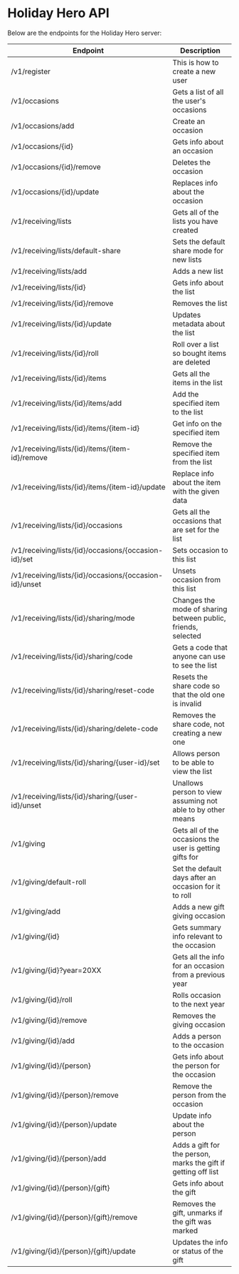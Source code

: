 Holiday Hero API
================

Below are the endpoints for the Holiday Hero server:

| Endpoint                                                  | Description                                                   |
|-----------------------------------------------------------|---------------------------------------------------------------|
| /v1/register                                              | This is how to create a new user                              |
| /v1/occasions                                             | Gets a list of all the user's occasions                       |
| /v1/occasions/add                                         | Create an occasion                                            |
| /v1/occasions/{id}                                        | Gets info about an occasion                                   |
| /v1/occasions/{id}/remove                                 | Deletes the occasion                                          |
| /v1/occasions/{id}/update                                 | Replaces info about the occasion                              |
| /v1/receiving/lists                                       | Gets all of the lists you have created                        |
| /v1/receiving/lists/default-share                         | Sets the default share mode for new lists                     |
| /v1/receiving/lists/add                                   | Adds a new list                                               |
| /v1/receiving/lists/{id}                                  | Gets info about the list                                      |
| /v1/receiving/lists/{id}/remove                           | Removes the list                                              |
| /v1/receiving/lists/{id}/update                           | Updates metadata about the list                               |
| /v1/receiving/lists/{id}/roll                             | Roll over a list so bought items are deleted                  |
| /v1/receiving/lists/{id}/items                            | Gets all the items in the list                                |
| /v1/receiving/lists/{id}/items/add                        | Add the specified item to the list                            |
| /v1/receiving/lists/{id}/items/{item-id}                  | Get info on the specified item                                |
| /v1/receiving/lists/{id}/items/{item-id}/remove           | Remove the specified item from the list                       |
| /v1/receiving/lists/{id}/items/{item-id}/update           | Replace info about the item with the given data               |
| /v1/receiving/lists/{id}/occasions                        | Gets all the occasions that are set for the list              |
| /v1/receiving/lists/{id}/occasions/{occasion-id}/set      | Sets occasion to this list                                    |
| /v1/receiving/lists/{id}/occasions/{occasion-id}/unset    | Unsets occasion from this list                                |
| /v1/receiving/lists/{id}/sharing/mode                     | Changes the mode of sharing between public, friends, selected |
| /v1/receiving/lists/{id}/sharing/code                     | Gets a code that anyone can use to see the list               |
| /v1/receiving/lists/{id}/sharing/reset-code               | Resets the share code so that the old one is invalid          |
| /v1/receiving/lists/{id}/sharing/delete-code              | Removes the share code, not creating a new one                |
| /v1/receiving/lists/{id}/sharing/{user-id}/set            | Allows person to be able to view the list                     |
| /v1/receiving/lists/{id}/sharing/{user-id}/unset          | Unallows person to view assuming not able to by other means   |
| /v1/giving                                                | Gets all of the occasions the user is getting gifts for       |
| /v1/giving/default-roll                                   | Set the default days after an occasion for it to roll         |
| /v1/giving/add                                            | Adds a new gift giving occasion                               |
| /v1/giving/{id}                                           | Gets summary info relevant to the occasion                    |
| /v1/giving/{id}?year=20XX                                 | Gets all the info for an occasion from a previous year        |
| /v1/giving/{id}/roll                                      | Rolls occasion to the next year                               |
| /v1/giving/{id}/remove                                    | Removes the giving occasion                                   |
| /v1/giving/{id}/add                                       | Adds a person to the occasion                                 |
| /v1/giving/{id}/{person}                                  | Gets info about the person for the occasion                   |
| /v1/giving/{id}/{person}/remove                           | Remove the person from the occasion                           |
| /v1/giving/{id}/{person}/update                           | Update info about the person                                  |
| /v1/giving/{id}/{person}/add                              | Adds a gift for the person, marks the gift if getting off list|
| /v1/giving/{id}/{person}/{gift}                           | Gets info about the gift                                      |
| /v1/giving/{id}/{person}/{gift}/remove                    | Removes the gift, unmarks if the gift was marked              |
| /v1/giving/{id}/{person}/{gift}/update                    | Updates the info or status of the gift                        |
